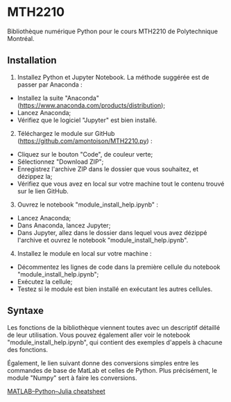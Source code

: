 # MTH2210

Bibliothèque numérique Python pour le cours MTH2210 de Polytechnique Montréal.

## Installation

1. Installez Python et Jupyter Notebook. La méthode suggérée est de passer par Anaconda :
* Installez la suite "Anaconda" (https://www.anaconda.com/products/distribution);
* Lancez Anaconda;
* Vérifiez que le logiciel "Jupyter" est bien installé.

2. Téléchargez le module sur GitHub (https://github.com/amontoison/MTH2210.py) :
* Cliquez sur le bouton "Code", de couleur verte;
* Sélectionnez "Download ZIP";
* Enregistrez l'archive ZIP dans le dossier que vous souhaitez, et dézippez la;
* Vérifiez que vous avez en local sur votre machine tout le contenu trouvé sur le lien GitHub.

3. Ouvrez le notebook "module_install_help.ipynb" :
* Lancez Anaconda;
* Dans Anaconda, lancez Jupyter;
* Dans Jupyter, allez dans le dossier dans lequel vous avez dézippé l'archive et ouvrez le notebook "module_install_help.ipynb".

4. Installez le module en local sur votre machine :
* Décommentez les lignes de code dans la première cellule du notebook "module_install_help.ipynb";
* Exécutez la cellule;
* Testez si le module est bien installé en exécutant les autres cellules.


## Syntaxe

Les fonctions de la bibliothèque viennent toutes avec un descriptif détaillé de leur utilisation. Vous pouvez également aller voir le notebook "module_install_help.ipynb", qui contient des exemples d'appels à chacune des fonctions.

Également, le lien suivant donne des conversions simples entre les commandes de base de MatLab et celles de Python. Plus précisément, le module "Numpy" sert à faire les conversions.

[MATLAB–Python–Julia cheatsheet](https://cheatsheets.quantecon.org/)

